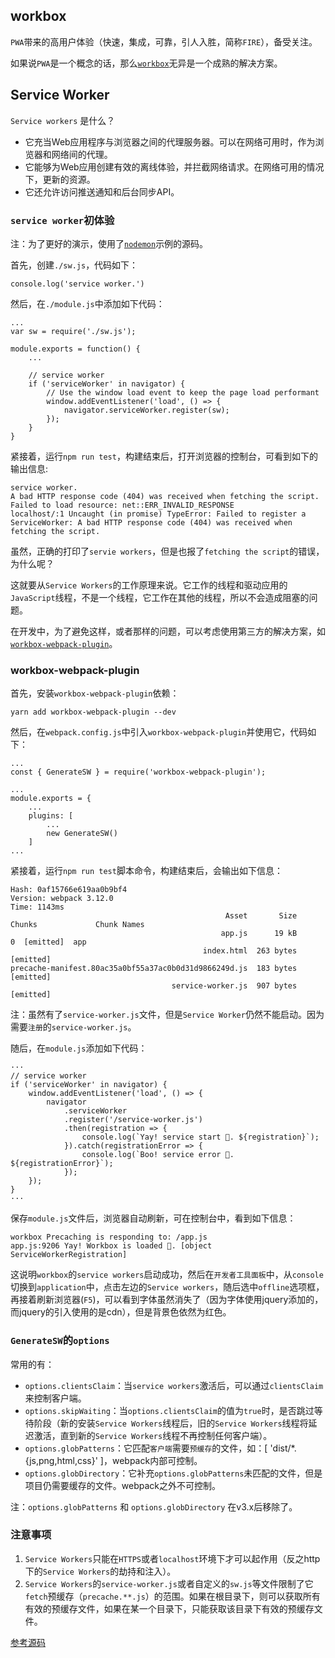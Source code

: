 ## workbox

`PWA`带来的高用户体验（快速，集成，可靠，引人入胜，简称`FIRE`），备受关注。

如果说`PWA`是一个概念的话，那么[`workbox`](https://github.com/GoogleChrome/workbox)无异是一个成熟的解决方案。


## Service Worker

`Service workers` 是什么？

* 它充当Web应用程序与浏览器之间的代理服务器。可以在网络可用时，作为浏览器和网络间的代理。
* 它能够为Web应用创建有效的离线体验，并拦截网络请求。在网络可用的情况下，更新的资源。
* 它还允许访问推送通知和后台同步API。

### `service worker`初体验

注：为了更好的演示，使用了[`nodemon`](https://github.com/lvzhenbang/webpack-play/tree/master/doc/first/nodemon.md)示例的源码。

首先，创建`./sw.js`，代码如下：

```
console.log('service worker.')
```

然后，在`./module.js`中添加如下代码：

```
...
var sw = require('./sw.js');

module.exports = function() {
	...

	// service worker
	if ('serviceWorker' in navigator) {
		// Use the window load event to keep the page load performant
		window.addEventListener('load', () => {
			navigator.serviceWorker.register(sw);
		});
	}
}
```

紧接着，运行`npm run test`，构建结束后，打开浏览器的控制台，可看到如下的输出信息:

```
service worker.
A bad HTTP response code (404) was received when fetching the script.
Failed to load resource: net::ERR_INVALID_RESPONSE
localhost/:1 Uncaught (in promise) TypeError: Failed to register a ServiceWorker: A bad HTTP response code (404) was received when fetching the script.
```

虽然，正确的打印了`servie workers`，但是也报了`fetching the script`的错误，为什么呢？

这就要从`Service Workers`的工作原理来说。它工作的线程和驱动应用的`JavaScript`线程，不是一个线程，它工作在其他的线程，所以不会造成阻塞的问题。

在开发中，为了避免这样，或者那样的问题，可以考虑使用第三方的解决方案，如[`workbox-webpack-plugin`](https://github.com/GoogleChrome/workbox)。

### workbox-webpack-plugin

首先，安装`workbox-webpack-plugin`依赖：

```
yarn add workbox-webpack-plugin --dev
```

然后，在`webpack.config.js`中引入`workbox-webpack-plugin`并使用它，代码如下：

```
...
const { GenerateSW } = require('workbox-webpack-plugin');

...
module.exports = {
	...
	plugins: [
		...
		new GenerateSW()
	]
...

```

紧接着，运行`npm run test`脚本命令，构建结束后，会输出如下信息：

```
Hash: 0af15766e619aa0b9bf4
Version: webpack 3.12.0
Time: 1143ms
                                                Asset       Size  Chunks             Chunk Names
                                               app.js      19 kB       0  [emitted]  app
                                           index.html  263 bytes          [emitted]
precache-manifest.80ac35a0bf55a37ac0b0d31d9866249d.js  183 bytes          [emitted]
                                    service-worker.js  907 bytes          [emitted]
```

注：虽然有了`service-worker.js`文件，但是`Service Worker`仍然不能启动。因为需要`注册`的`service-worker.js`。

随后，在`module.js`添加如下代码：

```
···
// service worker
if ('serviceWorker' in navigator) {
	window.addEventListener('load', () => {
		navigator
			.serviceWorker
			.register('/service-worker.js')
			.then(registration => {
				console.log(`Yay! service start 🎉. ${registration}`);
			}).catch(registrationError => {
				console.log(`Boo! service error 😬.  ${registrationError}`);
			});
	});
}
···
```

保存`module.js`文件后，浏览器自动刷新，可在控制台中，看到如下信息：

```
workbox Precaching is responding to: /app.js
app.js:9206 Yay! Workbox is loaded 🎉. [object ServiceWorkerRegistration]
```

这说明`workbox`的`service workers`启动成功，然后在`开发者工具面板`中，从`console`切换到`application`中，点击左边的`Service workers`，随后选中`offline`选项框，再接着刷新浏览器(`F5`)，可以看到字体虽然消失了（因为字体使用jquery添加的，而jquery的引入使用的是cdn），但是背景色依然为红色。

### `GenerateSW`的`options`

常用的有：

* `options.clientsClaim`：当`service workers`激活后，可以通过`clientsClaim`来控制客户端。
* `options.skipWaiting`：当`options.clientsClaim`的值为`true`时，是否跳过等待阶段（新的安装`Service Workers`线程后，旧的`Service Workers`线程将延迟激活，直到新的`Service Workers`线程不再控制任何客户端）。
* `options.globPatterns`：它匹配`客户端`需要`预缓存`的文件，如：[ 'dist/*.{js,png,html,css}' ]，webpack内部可控制。
* `options.globDirectory`：它补充`options.globPatterns`未匹配的文件，但是项目仍需要缓存的文件。webpack之外不可控制。

注：`options.globPatterns` 和 `options.globDirectory` 在v3.x后移除了。

### 注意事项

1. `Service Workers`只能在`HTTPS`或者`localhost`环境下才可以起作用（反之http下的`Service Workers`的劫持和注入）。
2. `Service Workers`的`service-worker.js`或者自定义的`sw.js`等文件限制了它`fetch`预缓存（`precache.**.js`）的范围。如果在根目录下，则可以获取所有有效的预缓存文件，如果在某一个目录下，只能获取该目录下有效的预缓存文件。

[参考源码](https://github.com/lvzhenbang/webpack-learning/tree/master/demo/example-18)
